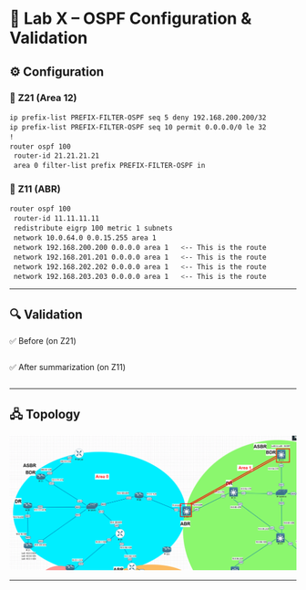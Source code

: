 # 🔹 Lab X – OSPF Configuration & Validation
## ⚙️ Configuration
### 🔀 **Z21** (Area 12)
```bash
ip prefix-list PREFIX-FILTER-OSPF seq 5 deny 192.168.200.200/32
ip prefix-list PREFIX-FILTER-OSPF seq 10 permit 0.0.0.0/0 le 32
!
router ospf 100
 router-id 21.21.21.21
 area 0 filter-list prefix PREFIX-FILTER-OSPF in
```
### 🔀 **Z11** (ABR)

```bash
router ospf 100
 router-id 11.11.11.11
 redistribute eigrp 100 metric 1 subnets
 network 10.0.64.0 0.0.15.255 area 1
 network 192.168.200.200 0.0.0.0 area 1   <-- This is the route
 network 192.168.201.201 0.0.0.0 area 1   <-- This is the route
 network 192.168.202.202 0.0.0.0 area 1   <-- This is the route
 network 192.168.203.203 0.0.0.0 area 1   <-- This is the route
```

-----

## 🔍 Validation

✅ Before (on Z21)
```bash

```
✅ After summarization (on Z11)
```bash

```

-----

## 🖧 Topology

![Lab 1 Topology](../Diagrams/prefix.png)

-----
